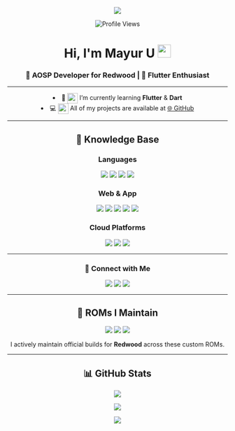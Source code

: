 <!-- Typing Banner -->
<p align="center">
  <img src="https://readme-typing-svg.herokuapp.com?font=Fira+Code&size=28&pause=1000&color=00F7FF&center=true&vCenter=true&width=500&lines=Hi%2C+I'm+Mayur+U!;AOSP+Developer+for+Redwood;Flutter+%26+Dart+Learner;Open+Source+Lover+%F0%9F%92%BB" />
</p>

<!-- Profile Views Counter -->
<p align="center">
  <img src="https://komarev.com/ghpvc/?username=Mayur-U&label=Profile%20Views&color=0078ff&style=for-the-badge" alt="Profile Views" />
</p>

<!-- Main Heading -->
<h1 align="center">Hi, I'm Mayur U <img width="30px" src="https://raw.githubusercontent.com/iampavangandhi/iampavangandhi/master/gifs/Hi.gif"></h1>
<h3 align="center">🔧 AOSP Developer for Redwood | 📱 Flutter Enthusiast</h3>

<hr>

<!-- Centered Bullet List with Animated Icons -->
<ul align="center" style="list-style-position: inside; padding: 0;">
  <li>🌱 <img src="https://cdn.jsdelivr.net/gh/animated-icons/animated-icons/icons/plant/plant.gif" width="24" style="vertical-align: middle;"/> I’m currently learning <strong>Flutter</strong> & <strong>Dart</strong></li>
  <li>💻 <img src="https://cdn.jsdelivr.net/gh/animated-icons/animated-icons/icons/laptop/laptop.gif" width="24" style="vertical-align: middle;"/> All of my projects are available at <a href="https://github.com/Mayur-U">🌐 GitHub</a></li>
</ul>

---

<h2 align="center">🧠 Knowledge Base</h2>

<h3 align="center">Languages</h3>
<p align="center">
  <img src="https://img.shields.io/badge/C%20programming-A8B9CC.svg?style=for-the-badge&logo=c&logoColor=white" />
  <img src="https://img.shields.io/badge/Java-007396.svg?style=for-the-badge&logo=java&logoColor=white" />
  <img src="https://img.shields.io/badge/Javascript-F7DF1E.svg?style=for-the-badge&logo=javascript&logoColor=black" />
  <img src="https://img.shields.io/badge/Python-3776AB.svg?style=for-the-badge&logo=python&logoColor=white" />
</p>

<h3 align="center">Web & App</h3>
<p align="center">
  <img src="https://img.shields.io/badge/HTML5-E34F26.svg?style=for-the-badge&logo=html5&logoColor=white" />
  <img src="https://img.shields.io/badge/CSS3-1572B6.svg?style=for-the-badge&logo=css3&logoColor=white" />
  <img src="https://img.shields.io/badge/React-61DAFB.svg?style=for-the-badge&logo=react&logoColor=black" />
  <img src="https://img.shields.io/badge/Expo-000020.svg?style=for-the-badge&logo=expo&logoColor=white" />
  <img src="https://img.shields.io/badge/Dart-0175C2.svg?style=for-the-badge&logo=dart&logoColor=white" />
</p>

<h3 align="center">Cloud Platforms</h3>
<p align="center">
  <img src="https://img.shields.io/badge/AWS-232F3E.svg?style=for-the-badge&logo=amazonaws&logoColor=white" />
  <img src="https://img.shields.io/badge/GCP-4285F4.svg?style=for-the-badge&logo=googlecloud&logoColor=white" />
  <img src="https://img.shields.io/badge/Azure-0078D4.svg?style=for-the-badge&logo=microsoftazure&logoColor=white" />
</p>

---

<h3 align="center">📡 Connect with Me</h3>
<p align="center">
  <a href="https://t.me/Mayurbuilds"><img src="https://img.shields.io/badge/Telegram-2CA5E0?style=for-the-badge&logo=telegram&logoColor=white"/></a>
  <a href="https://twitter.com/Mayur72869557"><img src="https://img.shields.io/badge/Twitter-1DA1F2?style=for-the-badge&logo=twitter&logoColor=white"/></a>
  <a href="https://linktr.ee/Mayur_U"><img src="https://img.shields.io/badge/Support%20Me-Linktree-39E09B?style=for-the-badge&logo=linktree&logoColor=white"/></a>
</p>

---

<h2 align="center">📱 ROMs I Maintain</h2>
<p align="center">
  <img src="https://img.shields.io/badge/Mist%20OS-Official-9cf?style=for-the-badge" />
  <img src="https://img.shields.io/badge/Axion%20OS-Official-brightgreen?style=for-the-badge" />
  <img src="https://img.shields.io/badge/Rising%20Revived-Official-blueviolet?style=for-the-badge" />
</p>
<p align="center">
  I actively maintain official builds for <strong>Redwood</strong> across these custom ROMs.
</p>

---

<h2 align="center">📊 GitHub Stats</h2>
<p align="center">
  <img src="https://github-readme-stats.vercel.app/api?username=Mayur-U&show_icons=true&theme=tokyonight&hide_border=true&locale=en" />
</p>
<p align="center">
  <img src="https://github-readme-streak-stats.herokuapp.com/?user=Mayur-U&theme=material-palenight" />
</p>
<p align="center">
  <img src="https://github-readme-activity-graph.vercel.app/graph?username=Mayur-U&theme=react-dark&hide_border=true&area=true" />
</p>
